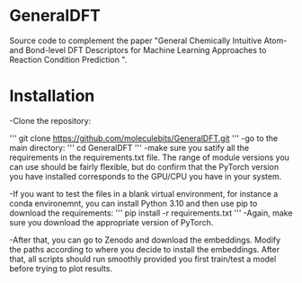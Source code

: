 # GeneralDFT
Source code to complement the paper "General Chemically Intuitive Atom- and Bond-level DFT Descriptors for Machine Learning Approaches to Reaction Condition Prediction ".

# Installation

-Clone the repository:

'''
git clone https://github.com/moleculebits/GeneralDFT.git
'''
-go to the main directory:
'''
cd GeneralDFT
'''
-make sure you satify all the requirements in the requirements.txt file. The range of module versions you can use should be fairly flexible, but do confirm that the PyTorch version
you have installed corresponds to the GPU/CPU you have in your system.

-If you want to test the files in a blank virtual environment, for instance a conda environemnt, you can install Python 3.10 and then use pip to download the requirements:
'''
pip install -r requirements.txt
'''
-Again, make sure you download the appropriate version of PyTorch.

-After that, you can go to Zenodo and download the embeddings. Modify the paths according to where you decide to install the embeddings. After that, all scripts should run smoothly provided you first train/test a model before trying to plot results.

